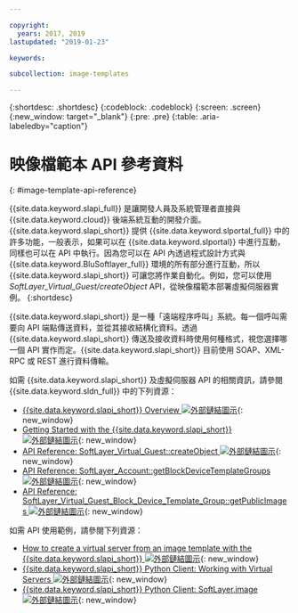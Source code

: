 ```yaml
---

copyright:
  years: 2017, 2019
lastupdated: "2019-01-23"

keywords:

subcollection: image-templates

---
```


{:shortdesc: .shortdesc}
{:codeblock: .codeblock}
{:screen: .screen}
{:new_window: target="_blank"}
{:pre: .pre}
{:table: .aria-labeledby="caption"}

# 映像檔範本 API 參考資料
{: #image-template-api-reference}

{{site.data.keyword.slapi_full}} 是讓開發人員及系統管理者直接與 {{site.data.keyword.cloud}} 後端系統互動的開發介面。{{site.data.keyword.slapi_short}} 提供 {{site.data.keyword.slportal_full}} 中的許多功能，一般表示，如果可以在 {{site.data.keyword.slportal}} 中進行互動，同樣也可以在 API 中執行。因為您可以在 API 內透過程式設計方式與 {{site.data.keyword.BluSoftlayer_full}} 環境的所有部分進行互動，所以 {{site.data.keyword.slapi_short}} 可讓您將作業自動化。例如，您可以使用 *SoftLayer_Virtual_Guest/createObject* API，從映像檔範本部署虛擬伺服器實例。
{:shortdesc}

{{site.data.keyword.slapi_short}} 是一種「遠端程序呼叫」系統。每一個呼叫需要向 API 端點傳送資料，並從其接收結構化資料。透過 {{site.data.keyword.slapi_short}} 傳送及接收資料時使用何種格式，視您選擇哪一個 API 實作而定。{{site.data.keyword.slapi_short}} 目前使用 SOAP、XML-RPC 或 REST 進行資料傳輸。

如需 {{site.data.keyword.slapi_short}} 及虛擬伺服器 API 的相關資訊，請參閱 {{site.data.keyword.sldn_full}} 中的下列資源：
* [{{site.data.keyword.slapi_short}} Overview ![外部鏈結圖示](../icons/launch-glyph.svg "外部鏈結圖示")](https://softlayer.github.io/reference/softlayerapi/){: new_window}
* [Getting Started with the {{site.data.keyword.slapi_short}} ![外部鏈結圖示](../icons/launch-glyph.svg "外部鏈結圖示")](https://softlayer.github.io/article/getting-started/){: new_window}
* [API Reference: SoftLayer_Virtual_Guest::createObject ![外部鏈結圖示](../icons/launch-glyph.svg "外部鏈結圖示")](https://softlayer.github.io/reference/services/SoftLayer_Virtual_Guest/createObject/){: new_window}
* [API Reference: SoftLayer_Account::getBlockDeviceTemplateGroups ![外部鏈結圖示](../icons/launch-glyph.svg "外部鏈結圖示")](https://softlayer.github.io/reference/services/SoftLayer_Account/getBlockDeviceTemplateGroups/){: new_window}
* [API Reference: SoftLayer_Virtual_Guest_Block_Device_Template_Group::getPublicImages ![外部鏈結圖示](../icons/launch-glyph.svg "外部鏈結圖示")](https://softlayer.github.io/reference/services/SoftLayer_Virtual_Guest_Block_Device_Template_Group/getPublicImages/){: new_window}

如需 API 使用範例，請參閱下列資源：
* [How to create a virtual server from an image template with the {{site.data.keyword.slapi_short}} ![外部鏈結圖示](../icons/launch-glyph.svg "外部鏈結圖示")](https://stackoverflow.com/questions/41138874/how-to-create-virtual-server-using-standard-template-softlayer-using-rest-api){: new_window}
* [{{site.data.keyword.slapi_short}} Python Client: Working with Virtual Servers ![外部鏈結圖示](../icons/launch-glyph.svg "外部鏈結圖示")](http://softlayer-python.readthedocs.io/en/latest/cli/vs.html){: new_window}
* [{{site.data.keyword.slapi_short}} Python Client: SoftLayer.image ![外部鏈結圖示](../icons/launch-glyph.svg "外部鏈結圖示")](https://softlayer-api-python-client.readthedocs.io/en/latest/api/managers/image/){: new_window}
